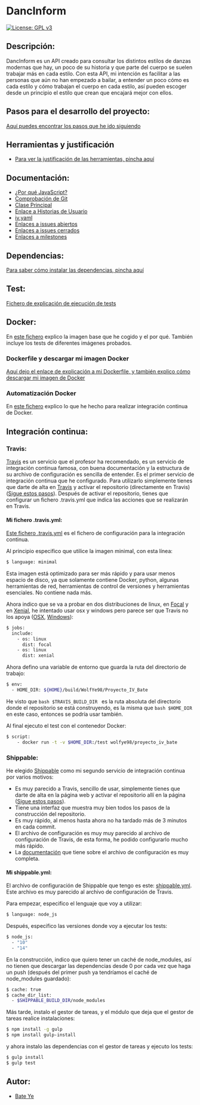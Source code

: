 # DancInform
[![License: GPL v3](https://img.shields.io/badge/License-GPLv3-blue.svg)](https://www.gnu.org/licenses/gpl-3.0)
## Descripción:
DancInform es un API creado para consultar los distintos estilos de danzas modernas que hay, un poco de su historia y que parte del cuerpo se suelen trabajar más en cada estilo.
Con esta API, mi intención es facilitar a las personas que aún no han empezado a bailar, a entender un poco cómo es cada estilo y cómo trabajan el cuerpo en cada estilo, así pueden escoger desde un principio el estilo que crean que encajará mejor con ellos.
## Pasos para el desarrollo del proyecto:
[Aquí puedes encontrar los pasos que he ido siguiendo](https://github.com/WolfYe98/Proyecto_IV_Bate/blob/master/docs/pasosaseguir.md)
## Herramientas y justificación
- [Para ver la justificación de las herramientas, pincha aquí](/docs/justificacion.md)
## Documentación:
- [¿Por qué JavaScript?](docs/herramientas.md)
- [Comprobación de Git](docs/comprobacion.md)
- [Clase Principal](https://github.com/WolfYe98/Proyecto_IV_Bate/blob/master/app/database.js)
- [Enlace a Historias de Usuario](https://github.com/WolfYe98/Proyecto_IV_Bate/milestone/2)
- [iv.yaml](https://github.com/WolfYe98/Proyecto_IV_Bate/blob/master/iv.yaml)
- [Enlaces a issues abiertos](https://github.com/WolfYe98/Proyecto_IV_Bate/issues)
- [Enlaces a issues cerrados](https://github.com/WolfYe98/Proyecto_IV_Bate/issues?q=is%3Aissue+is%3Aclosed)
- [Enlaces a milestones](https://github.com/WolfYe98/Proyecto_IV_Bate/milestones)
## Dependencias:
[Para saber cómo instalar las dependencias, pincha aquí](docs/dependencias.md)
## Test:
[Fichero de explicación de ejecución de tests](docs/test.md)
## Docker:
En [este fichero](docs/dockerimagebase.md) explico la imagen base que he cogido y el por qué. También incluye los tests de diferentes imágenes probados.

### Dockerfile y descargar mi imagen Docker
[Aquí dejo el enlace de explicación a mi Dockerfile, y también explico cómo descargar mi imagen de Docker](docs/dockerfile.md)


### Automatización Docker
En [este fichero](docs/integraciondocker.md) explico lo que he hecho para realizar integración continua de Docker.

## Integración continua:
### Travis:
[Travis](https://travis-ci.com) es un servicio que el profesor ha recomendado, es un servicio de integración continua famosa, con buena documentación y la estructura de su archivo de configuración es sencilla de entender.
Es el primer servicio de integración continua que he configurado. Para utilizarlo simplemente tienes que darte de alta en
[Travis](https://travis-ci.com) y activar el repositorio (directamente en Travis)([Sigue estos pasos](https://travis-ci.com/getting_started)).
Después de activar el repositorio, tienes que configurar un fichero .travis.yml que indica las acciones que se realizarán en Travis.

#### Mi fichero .travis.yml:
[Este fichero .travis.yml](https://github.com/WolfYe98/Proyecto_IV_Bate/blob/master/.travis.yml) es el fichero de configuración para la integración continua.

Al principio especifico que utilice la imagen minimal, con esta línea:
```bash
$ language: minimal
```
Esta imagen está optimizado para ser más rápido y para usar menos espacio de disco, ya que solamente contiene Docker, python, algunas herramientas de red, herramientas de control de versiones y herramientas esenciales. No contiene nada más.

Ahora indico que se va a probar en dos distribuciones de linux, en [Focal](https://docs.travis-ci.com/user/reference/focal/) y en [Xenial](https://docs.travis-ci.com/user/reference/xenial/), he intentado usar osx y windows pero parece ser que Travis no los apoya ([OSX](https://github.com/travis-ci/travis-ci/issues/5738), [Windows](https://travis-ci.community/t/docker-linux-containers-on-windows/301/8)):
```bash
$ jobs:
  include:
    - os: linux
      dist: focal
    - os: linux
      dist: xenial
```
Ahora defino una variable de entorno que guarda la ruta del directorio de trabajo:
```bash
$ env:
  - HOME_DIR: ${HOME}/build/WolfYe98/Proyecto_IV_Bate
```
He visto que ```bash $TRAVIS_BUILD_DIR ``` es la ruta absoluta del directorio donde el repositorio se está construyendo, es la misma que ```bash $HOME_DIR ``` en este caso, entonces se podría usar también.

Al final ejecuto el test con el contenedor Docker:
```bash
$ script:
    - docker run -t -v $HOME_DIR:/test wolfye98/proyecto_iv_bate
```


### Shippable:
He elegido [Shippable](https://app.shippable.com) como mi segundo servicio de integración continua por varios motivos:
* Es muy parecido a Travis, sencillo de usar, simplemente tienes que darte de alta en la página web y activar el repositorio allí en la página ([Sigue estos pasos](http://docs.shippable.com/ci/enable-project/)).
* Tiene una interfaz que muestra muy bien todos los pasos de la construcción del repositorio.
* Es muy rápido, al menos hasta ahora no ha tardado más de 3 minutos en cada commit.
* El archivo de configuración es muy muy parecido al archivo de configuración de Travis, de esta forma, he podido configurarlo mucho más rápido.
* La [documentación](http://docs.shippable.com/ci/yml-structure/) que tiene sobre el archivo de configuración es muy completa.

#### Mi shippable.yml:
El archivo de configuración de Shippable que tengo es este: [shippable.yml](https://github.com/WolfYe98/Proyecto_IV_Bate/blob/master/shippable.yml).
Este archivo es muy parecido al archivo de configuración de Travis.

Para empezar, especifico el lenguaje que voy a utilizar:
```bash
$ language: node_js
```
Después, especifico las versiones donde voy a ejecutar los tests:
```bash
$ node_js:
  - "10"
  - "14"
```
En la construcción, indico que quiero tener un caché de node_modules, así no tienen que descargar las dependencias desde 0 por cada vez que haga un push (después del primer push ya tendríamos el caché de node_modules guardado):
```bash
$ cache: true
$ cache_dir_list:
  - $SHIPPABLE_BUILD_DIR/node_modules
```

Más tarde, instalo el gestor de tareas, y el módulo que deja que el gestor de tareas realice instalaciones:
```bash
$ npm install -g gulp
$ npm install gulp-install
```

y ahora instalo las dependencias con el gestor de tareas y ejecuto los tests:
```bash
$ gulp install
$ gulp test
```

## Autor:
- [Bate Ye](https://github.com/WolfYe98)
